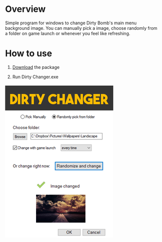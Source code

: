 # Overview
Simple program for windows to change Dirty Bomb's main menu background image.
You can manually pick a image, choose randomly from a folder on game launch or whenever you feel like refreshing.
# How to use
1. [Download](https://github.com/Lybrica/DirtyChanger/archive/master.zip) the package

2. Run Dirty Changer.exe

![alt tag](https://raw.githubusercontent.com/Lybrica/DirtyChanger/master/source/scrn.png)

